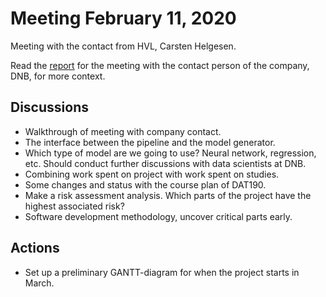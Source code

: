 # Meeting February 11, 2020

Meeting with the contact from HVL, Carsten Helgesen. 

Read the [report](/report/10-02-2020.md) for the meeting with the contact person of the company, DNB, for more context.

## Discussions

* Walkthrough of meeting with company contact.
* The interface between the pipeline and the model generator.
* Which type of model are we going to use? Neural network, regression, etc. Should conduct further discussions with data scientists at DNB.
* Combining work spent on project with work spent on studies.
* Some changes and status with the course plan of DAT190.
* Make a risk assessment analysis. Which parts of the project have the highest associated risk?
* Software development methodology, uncover critical parts early.

## Actions

* Set up a preliminary GANTT-diagram for when the project starts in March.
